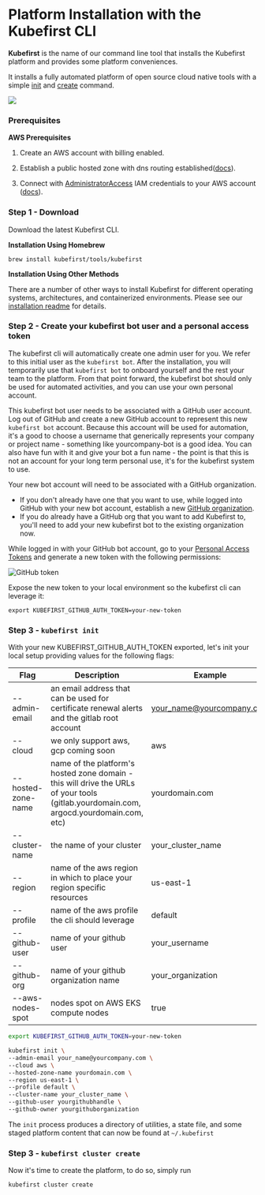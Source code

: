 # Platform Installation with the Kubefirst CLI

**Kubefirst** is the name of our command line tool that installs the Kubefirst platform and provides some platform 
conveniences.

It installs a fully automated platform of open source cloud native tools with a simple 
[init](../../tooling/kubefirst-cli.md) and [create](../../tooling/kubefirst-cli.md) command.

![](../../img/kubefirst/github/kubefirst-cluster-create-github.png)

### Prerequisites

**AWS Prerequisites**

1. Create an AWS account with billing enabled.

2. Establish a public hosted zone with dns routing established([docs](https://docs.aws.amazon.com/Route53/latest/DeveloperGuide/hosted-zones-working-with.html)).

3. Connect with [AdministratorAccess](https://console.aws.amazon.com/iam/home?#/policies/arn:aws:iam::aws:policy/AdministratorAccessserviceLevelSummary) IAM credentials to your AWS account ([docs](https://docs.aws.amazon.com/general/latest/gr/aws-sec-cred-types.html#access-keys-and-secret-access-keys)).

### Step 1 - Download

Download the latest Kubefirst CLI.

**Installation Using Homebrew**

```
brew install kubefirst/tools/kubefirst
```

**Installation Using Other Methods**

There are a number of other ways to install Kubefirst for different operating systems, architectures, and containerized environments. Please see our [installation readme](https://github.com/kubefirst/kubefirst/blob/main/build/README.md) for details.

### Step 2 - Create your kubefirst bot user and a personal access token

The kubefirst cli will automatically create one admin user for you. We refer to this initial user as the `kubefirst bot`. After the installation, you will temporarily use that `kubefirst bot` to onboard yourself and the rest your team to the platform. From that point forward, the kubefirst bot should only be used for automated activities, and you can use your own personal account.

This kubefirst bot user needs to be associated with a GitHub user account. Log out of GitHub and create a new GitHub account to represent this new `kubefirst bot` account. Because this account will be used for automation, it's a good to choose a username that generically represents your company or project name - something like yourcompany-bot is a good idea. You can also have fun with it and give your bot a fun name - the point is that this is not an account for your long term personal use, it's for the kubefirst system to use.

Your new bot account will need to be associated with a GitHub organization. 

- If you don't already have one that you want to use, while logged into GitHub with your new bot account, establish a new [GitHub organization](https://docs.github.com/en/organizations/collaborating-with-groups-in-organizations/creating-a-new-organization-from-scratch).
- If you do already have a GitHub org that you want to add Kubefirst to, you'll need to add your new kubefirst bot to the existing organization now.

While logged in with your GitHub bot account, go to your [Personal Access Tokens](https://github.com/settings/tokens) and generate a new 
token with the following permissions:

![GitHub token](../../img/kubefirst/github/github_token.png)

Expose the new token to your local environment so the kubefirst cli can leverage it:

```
export KUBEFIRST_GITHUB_AUTH_TOKEN=your-new-token
```

### Step 3 - `kubefirst init`

With your new KUBEFIRST_GITHUB_AUTH_TOKEN exported, let's init your local setup providing values for the following flags:

| Flag               | Description                                                                                                                            | Example                     |
|--------------------|----------------------------------------------------------------------------------------------------------------------------------------|-----------------------------|
| --admin-email      | an email address that can be used for certificate renewal alerts and the gitlab root account                                           | your_name@yourcompany.com   |
| --cloud            | we only support aws, gcp coming soon                                                                                                   | aws                         |
| --hosted-zone-name | name of the platform's hosted zone domain - this will drive the URLs of your tools (gitlab.yourdomain.com, argocd.yourdomain.com, etc) | yourdomain.com              |
| --cluster-name     | the name of your cluster                                                                                                               | your_cluster_name           |
| --region           | name of the aws region in which to place your region specific resources                                                                | us-east-1                   |
| --profile          | name of the aws profile the cli should leverage                                                                                        | default                     |
| --github-user      | name of your github user                                                                                                               | your_username               |
| --github-org       | name of your github organization name                                                                                                  | your_organization           |
| --aws-nodes-spot   | nodes spot on AWS EKS compute nodes                                                                                                    | true                        |

```bash
export KUBEFIRST_GITHUB_AUTH_TOKEN=your-new-token

kubefirst init \
--admin-email your_name@yourcompany.com \
--cloud aws \
--hosted-zone-name yourdomain.com \
--region us-east-1 \
--profile default \
--cluster-name your_cluster_name \
--github-user yourgithubhandle \
--github-owner yourgithuborganization
```

The `init` process produces a directory of utilities, a state file, and some staged platform content that can now be found at `~/.kubefirst`
<!-- TODO: check final state file name above - state file collides with directory -->

### Step 3 - `kubefirst cluster create`

Now it's time to create the platform, to do so, simply run

```
kubefirst cluster create
```
<!-- TODO: check final state command above - talk through stack vs cluster with team -->
